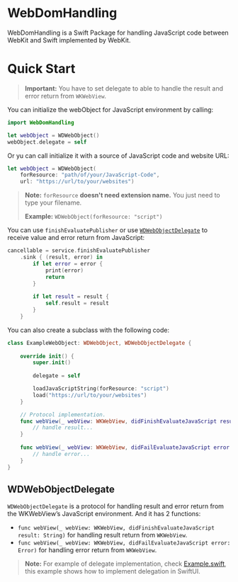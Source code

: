 
# WebDomHandling

WebDomHandling is a Swift Package for handling JavaScript code between WebKit and Swift implemented by WebKit.


# Quick Start

> **Important:** You have to set delegate to able to handle the result and error return from `WKWebView`.

You can initialize the webObject for JavaScript environment by calling:

```swift
import WebDomHandling

let webObject = WDWebObject()
webObject.delegate = self
```

Or yu can call initialize it with a source of JavaScript code and website URL:

```swift
let webObject = WDWebObject(
    forResource: "path/of/your/JavaScript-Code",
    url: "https://url/to/your/websites")
```

> **Note:** `forResource` **doesn't need extension name.**
> You just need to type your filename.
>
> **Example:** `WDWebObject(forResource: "script")`

You can use `finishEvaluatePublisher` or use [`WDWebObjectDelegate`](#WDWebObjectDelegate) to receive value and error return from JavaScript:

```swift
cancellable = service.finishEvaluatePublisher
    .sink { (result, error) in
        if let error = error {
            print(error)
            return
        }
        
        if let result = result {
            self.result = result
        }
    }
```

You can also create a subclass with the following code:

```swift
class ExampleWebObject: WDWebObject, WDWebObjectDelegate {
    
    override init() {
        super.init()
        
        delegate = self

        loadJavaScriptString(forResource: "script")
        load("https://url/to/your/websites")
    }

    // Protocol implementation.
    func webView(_ webView: WKWebView, didFinishEvaluateJavaScript result: String) {
        // handle result...
    }
    
    func webView(_ webView: WKWebView, didFailEvaluateJavaScript error: Error) {
        // handle error...
    }
}
```

## WDWebObjectDelegate

`WDWebObjectDelegate` is a protocol for handling result and error return from the WKWebView’s JavaScript environment. And it has 2 functions:

- `func webView(_ webView: WKWebView, didFinishEvaluateJavaScript result: String)` for handling result return from `WKWebView`.
- `func webView(_ webView: WKWebView, didFailEvaluateJavaScript error: Error)` for handling error return from `WKWebView`.

> **Note:** For example of delegate implementation, check [Example.swift](Sources/WebDomHandling/Example.swift), this example shows how to implement delegation in SwiftUI.

